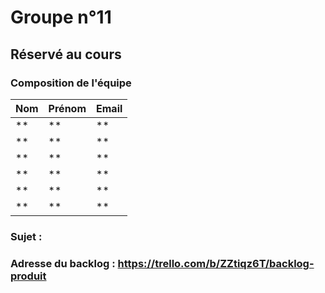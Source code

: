 # Groupe n°11

## Réservé au cours

### Composition de l'équipe

| Nom          | Prénom      | Email                         |
| -------------|-------------|-------------------------------|
| ** | ** | ** |
| ** | ** | ** |
| ** | ** | ** |
| ** | ** | ** |
| ** | ** | ** |
| ** | ** | ** |

### Sujet : 

### Adresse du backlog : https://trello.com/b/ZZtiqz6T/backlog-produit
